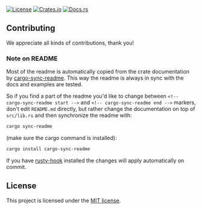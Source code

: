 [![License](https://img.shields.io/crates/l/axum-sse-manager.svg)](https://choosealicense.com/licenses/mit/)
[![Crates.io](https://img.shields.io/crates/v/axum-sse-manager.svg)](https://crates.io/crates/axum-sse-manager)
[![Docs.rs](https://docs.rs/axum-sse-manager/badge.svg)](https://docs.rs/axum-sse-manager)

<!-- cargo-sync-readme -->

## Contributing

We appreciate all kinds of contributions, thank you!


### Note on README

Most of the readme is automatically copied from the crate documentation by [cargo-sync-readme][].
This way the readme is always in sync with the docs and examples are tested.

So if you find a part of the readme you'd like to change between `<!-- cargo-sync-readme start -->`
and `<!-- cargo-sync-readme end -->` markers, don't edit `README.md` directly, but rather change
the documentation on top of `src/lib.rs` and then synchronize the readme with:
```bash
cargo sync-readme
```
(make sure the cargo command is installed):
```bash
cargo install cargo-sync-readme
```

If you have [rusty-hook] installed the changes will apply automatically on commit.


## License

This project is licensed under the [MIT license](LICENSE).

[cargo-sync-readme]: https://github.com/phaazon/cargo-sync-readme
[rusty-hook]: https://github.com/swellaby/rusty-hook
